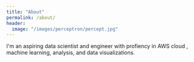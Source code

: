 ```yaml
---
title: "About"
permalink: /about/
header:
  image: "/images/perceptron/percept.jpg"
---
```

I'm an aspiring data scientist and engineer with profiency in AWS cloud , machine learning, analysis, and data visualizations.
